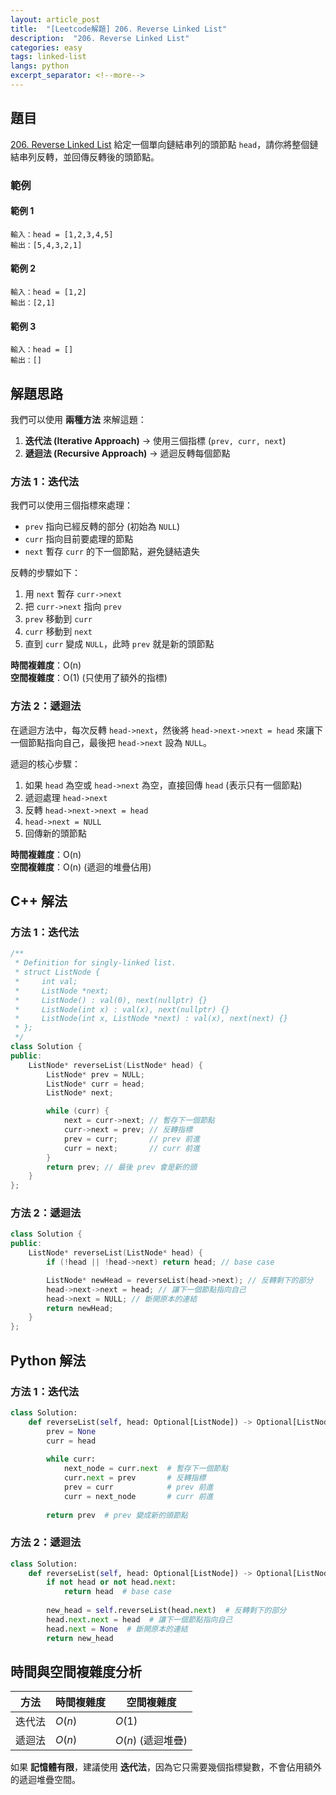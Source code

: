 ```yaml
---
layout: article_post
title:  "[Leetcode解題] 206. Reverse Linked List"
description:  "206. Reverse Linked List"
categories: easy
tags: linked-list
langs: python
excerpt_separator: <!--more-->
---
```

## 題目
[206. Reverse Linked List](https://leetcode.com/problems/reverse-linked-list/)
給定一個單向鏈結串列的頭節點 `head`，請你將整個鏈結串列反轉，並回傳反轉後的頭節點。
<!--more-->

### 範例
#### **範例 1**
```
輸入：head = [1,2,3,4,5]
輸出：[5,4,3,2,1]
```
#### **範例 2**
```
輸入：head = [1,2]
輸出：[2,1]
```
#### **範例 3**
```
輸入：head = []
輸出：[]
```

## **解題思路**
我們可以使用 **兩種方法** 來解這題：
1. **迭代法 (Iterative Approach)** → 使用三個指標 (`prev, curr, next`)
2. **遞迴法 (Recursive Approach)** → 遞迴反轉每個節點

### **方法 1：迭代法**
我們可以使用三個指標來處理：
- `prev` 指向已經反轉的部分 (初始為 `NULL`)
- `curr` 指向目前要處理的節點
- `next` 暫存 `curr` 的下一個節點，避免鏈結遺失

反轉的步驟如下：
1. 用 `next` 暫存 `curr->next`
2. 把 `curr->next` 指向 `prev`
3. `prev` 移動到 `curr`
4. `curr` 移動到 `next`
5. 直到 `curr` 變成 `NULL`，此時 `prev` 就是新的頭節點

**時間複雜度**：O(n)  
**空間複雜度**：O(1) (只使用了額外的指標)

### **方法 2：遞迴法**
在遞迴方法中，每次反轉 `head->next`，然後將 `head->next->next = head` 來讓下一個節點指向自己，最後把 `head->next` 設為 `NULL`。

遞迴的核心步驟：
1. 如果 `head` 為空或 `head->next` 為空，直接回傳 `head` (表示只有一個節點)
2. 遞迴處理 `head->next`
3. 反轉 `head->next->next = head`
4. `head->next = NULL`
5. 回傳新的頭節點

**時間複雜度**：O(n)  
**空間複雜度**：O(n) (遞迴的堆疊佔用)
## C++ 解法
### **方法 1：迭代法**
```cpp
/**
 * Definition for singly-linked list.
 * struct ListNode {
 *     int val;
 *     ListNode *next;
 *     ListNode() : val(0), next(nullptr) {}
 *     ListNode(int x) : val(x), next(nullptr) {}
 *     ListNode(int x, ListNode *next) : val(x), next(next) {}
 * };
 */
class Solution {
public:
    ListNode* reverseList(ListNode* head) {
        ListNode* prev = NULL;
        ListNode* curr = head;
        ListNode* next;

        while (curr) {
            next = curr->next; // 暫存下一個節點
            curr->next = prev; // 反轉指標
            prev = curr;       // prev 前進
            curr = next;       // curr 前進
        }
        return prev; // 最後 prev 會是新的頭
    }
};
```

### **方法 2：遞迴法**
```cpp
class Solution {
public:
    ListNode* reverseList(ListNode* head) {
        if (!head || !head->next) return head; // base case

        ListNode* newHead = reverseList(head->next); // 反轉剩下的部分
        head->next->next = head; // 讓下一個節點指向自己
        head->next = NULL; // 斷開原本的連結
        return newHead;
    }
};
```

## **Python 解法**
### **方法 1：迭代法**
```python
class Solution:
    def reverseList(self, head: Optional[ListNode]) -> Optional[ListNode]:
        prev = None
        curr = head
        
        while curr:
            next_node = curr.next  # 暫存下一個節點
            curr.next = prev       # 反轉指標
            prev = curr            # prev 前進
            curr = next_node       # curr 前進
        
        return prev  # prev 變成新的頭節點
```

### **方法 2：遞迴法**
```python
class Solution:
    def reverseList(self, head: Optional[ListNode]) -> Optional[ListNode]:
        if not head or not head.next:
            return head  # base case
        
        new_head = self.reverseList(head.next)  # 反轉剩下的部分
        head.next.next = head  # 讓下一個節點指向自己
        head.next = None  # 斷開原本的連結
        return new_head
```

## **時間與空間複雜度分析**
| 方法 | 時間複雜度 | 空間複雜度 |
|------|----------|----------|
| 迭代法 | $O(n)$ | $O(1)$ |
| 遞迴法 | $O(n)$ | $O(n)$ (遞迴堆疊) |

如果 **記憶體有限**，建議使用 **迭代法**，因為它只需要幾個指標變數，不會佔用額外的遞迴堆疊空間。
